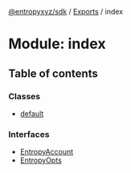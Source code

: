 [@entropyxyz/sdk](../README.md) / [Exports](../modules.md) / index

# Module: index

## Table of contents

### Classes

- [default](../classes/index.default.md)

### Interfaces

- [EntropyAccount](../interfaces/index.EntropyAccount.md)
- [EntropyOpts](../interfaces/index.EntropyOpts.md)
